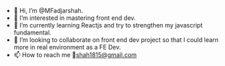 - 👋 Hi, I’m @MFadjarshah.
- 👀 I’m interested in mastering front end dev.
- 🌱 I’m currently learning Reactjs and try to strengthen my javascript fundamental.
- 💞️ I’m looking to collaborate on front end dev project so that I could learn more in real environment as a FE Dev.
- 📫 How to reach me 📧shah1815@gmail.com

<!---
MFadjarshah/MFadjarshah is a ✨ special ✨ repository because its `README.md` (this file) appears on your GitHub profile.
You can click the Preview link to take a look at your changes.
--->
